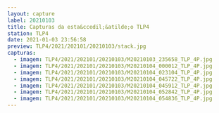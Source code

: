 ```yaml
---
layout: capture
label: 20210103
title: Capturas da esta&ccedil;&atilde;o TLP4
station: TLP4
date: 2021-01-03 23:56:58
preview: TLP4/2021/202101/20210103/stack.jpg
capturas:
  - imagem: TLP4/2021/202101/20210103/M20210103_235658_TLP_4P.jpg
  - imagem: TLP4/2021/202101/20210103/M20210104_000012_TLP_4P.jpg
  - imagem: TLP4/2021/202101/20210103/M20210104_023104_TLP_4P.jpg
  - imagem: TLP4/2021/202101/20210103/M20210104_045722_TLP_4P.jpg
  - imagem: TLP4/2021/202101/20210103/M20210104_045912_TLP_4P.jpg
  - imagem: TLP4/2021/202101/20210103/M20210104_052842_TLP_4P.jpg
  - imagem: TLP4/2021/202101/20210103/M20210104_054836_TLP_4P.jpg
---
```

